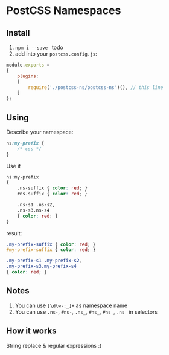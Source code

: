 # PostCSS Namespaces

## Install

1. `npm i --save ` todo
2. add into your `postcss.config.js`:

```js
module.exports =
{
	plugins:
	[
		require('./postcss-ns/postcss-ns')(), // this line
	]
};
```

## Using

Describe your namespace:
```scss
ns:my-prefix {
	/* css */
}
```

Use it
```scss
ns:my-prefix
{
	.ns-suffix { color: red; }
	#ns-suffix { color: red; }

	.ns-s1 .ns-s2,
	.ns-s3.ns-s4
	{ color: red; }
}
```

result:
```css
.my-prefix-suffix { color: red; }
#my-prefix-suffix { color: red; }

.my-prefix-s1 .my-prefix-s2,
.my-prefix-s3.my-prefix-s4
{ color: red; }
```

## Notes

1. You can use `[\d\w-:_]+` as namespace name
2. You can use `.ns-`, `#ns-`, `.ns_`, `#ns_`, `#ns `, `.ns ` in selectors

## How it works

String replace & regular expressions :)